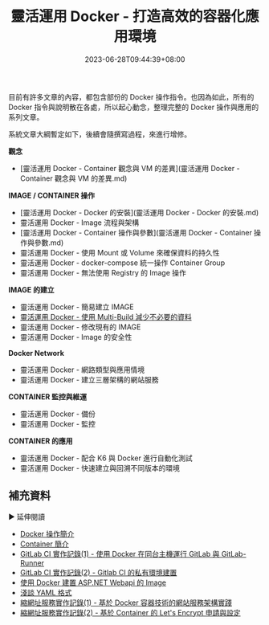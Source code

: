 ﻿---
title: 靈活運用 Docker - 打造高效的容器化應用環境
description: 本系列文章將會介紹如何靈活運用 Docker 來打造高效的容器化應用環境。
date: 2023-06-28T09:44:39+08:00
lastmod: 2023-11-24T12:04:55+08:00
tags:
  - Container
  - Docker
categories:
  - 系列文章
  - container
keywords:
  - Docker
slug: flexible-opereate-docker-foreword
toc: false
---

目前有許多文章的內容，都包含部份的 Docker 操作指令。也因為如此，所有的 Docker 指令與說明散在各處，所以起心動念，整理完整的 Docker 操作與應用的系列文章。

<!--more-->

系統文章大綱暫定如下，後續會隨撰寫過程，來進行增修。

**觀念**

- [靈活運用 Docker - Container 觀念與 VM 的差異](靈活運用 Docker - Container 觀念與 VM 的差異.md)

**IMAGE / CONTAINER 操作**

- [靈活運用 Docker - Docker 的安裝](靈活運用 Docker - Docker 的安裝.md)
- 靈活運用 Docker - Image 流程與架構
- [靈活運用 Docker - Container 操作與參數](靈活運用 Docker - Container 操作與參數.md)
- 靈活運用 Docker - 使用 Mount 或 Volume 來確保資料的持久性
- 靈活運用 Docker - docker-compose 統一操作 Container Group
- 靈活運用 Docker - 無法使用 Registry 的 Image 操作

**IMAGE 的建立**

- 靈活運用 Docker - 簡易建立 IMAGE
- [靈活運用 Docker - 使用 Multi-Build 減少不必要的資料](../../Drafts/Container/靈活運用%20Docker%20-%20使用%20Multi-Build%20減少不必要的資料.md)
- 靈活運用 Docker - 修改現有的 IMAGE
- 靈活運用 Docker - Image 的安全性

**Docker Network**

- 靈活運用 Docker - 網路類型與應用情境
- 靈活運用 Docker - 建立三層架構的網站服務

**CONTAINER 監控與維運**

- 靈活運用 Docker - 備份
- 靈活運用 Docker - 監控

**CONTAINER 的應用**

- 靈活運用 Docker - 配合 K6 與 Docker 進行自動化測試
- 靈活運用 Docker - 快速建立與回溯不同版本的環境

## 補充資料

▶ 延伸閱讀

- [Docker 操作簡介](../../Series/build-automated-deploy/docker-operate/index.md)
- [Container 簡介](../../Series/build-automated-deploy/container-intro/index.md)
- [GitLab CI 實作記錄(1) - 使用 Docker 在同台主機運行 GitLab 與 GitLab-Runner](../../DevOps/gitlab-and-runner-on-same-host-using-docker/index.md)
- [GitLab CI 實作記錄(2) - Gitlab CI 的私有環境建置](../../DevOps/build-gitlab-on-private-environment/index.md)
- [使用 Docker 建置 ASP.NET Webapi 的 Image](../aspnet-webapi-containerized/index.md)
- [淺談 YAML 格式](../../Series/build-automated-deploy/yaml/index.md)
- [縮網址服務實作記錄(1) - 基於 Docker 容器技術的網站服務架構實踐](../../Series/side-project/shorten-1-build-service-base-on-container/index.md)
- [縮網址服務實作記錄(2) - 基於 Container 的 Let's Encrypt 申請與設定](../../Series/side-project/shorten-2-lets-encrypt-setting/index.md)
